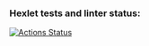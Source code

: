 ### Hexlet tests and linter status:

[![Actions Status](https://github.com/anorone/typescript-project-81/actions/workflows/hexlet-check.yml/badge.svg)](https://github.com/anorone/typescript-project-81/actions)

